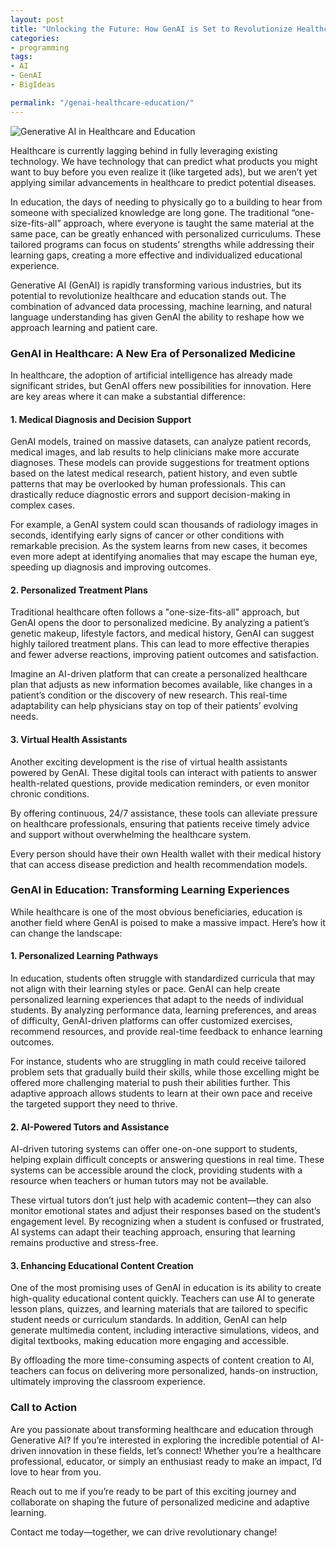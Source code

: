 ```yaml
---
layout: post
title: "Unlocking the Future: How GenAI is Set to Revolutionize Healthcare and Education"
categories:
- programming
tags:
- AI
- GenAI
- BigIdeas

permalink: "/genai-healthcare-education/"
---
```


<img src="{{ site.baseurl }}/assets/2024/genai-healthcare-education.png" alt="Generative AI in Healthcare and Education" title="Generative AI in Healthcare and Education" />

Healthcare is currently lagging behind in fully leveraging existing technology. We have technology that can predict what products you might want to buy before you even realize it (like targeted ads), but we aren’t yet applying similar advancements in healthcare to predict potential diseases.

In education, the days of needing to physically go to a building to hear from someone with specialized knowledge are long gone. The traditional “one-size-fits-all” approach, where everyone is taught the same material at the same pace, can be greatly enhanced with personalized curriculums. These tailored programs can focus on students’ strengths while addressing their learning gaps, creating a more effective and individualized educational experience.

Generative AI (GenAI) is rapidly transforming various industries, but its potential to revolutionize healthcare and education stands out. The combination of advanced data processing, machine learning, and natural language understanding has given GenAI the ability to reshape how we approach learning and patient care.

<h3>GenAI in Healthcare: A New Era of Personalized Medicine</h3>

In healthcare, the adoption of artificial intelligence has already made significant strides, but GenAI offers new possibilities for innovation. Here are key areas where it can make a substantial difference:

<h4>1. Medical Diagnosis and Decision Support</h4>

GenAI models, trained on massive datasets, can analyze patient records, medical images, and lab results to help clinicians make more accurate diagnoses. These models can provide suggestions for treatment options based on the latest medical research, patient history, and even subtle patterns that may be overlooked by human professionals. This can drastically reduce diagnostic errors and support decision-making in complex cases.

For example, a GenAI system could scan thousands of radiology images in seconds, identifying early signs of cancer or other conditions with remarkable precision. As the system learns from new cases, it becomes even more adept at identifying anomalies that may escape the human eye, speeding up diagnosis and improving outcomes.

<h4>2. Personalized Treatment Plans</h4>

Traditional healthcare often follows a "one-size-fits-all" approach, but GenAI opens the door to personalized medicine. By analyzing a patient’s genetic makeup, lifestyle factors, and medical history, GenAI can suggest highly tailored treatment plans. This can lead to more effective therapies and fewer adverse reactions, improving patient outcomes and satisfaction.

Imagine an AI-driven platform that can create a personalized healthcare plan that adjusts as new information becomes available, like changes in a patient’s condition or the discovery of new research. This real-time adaptability can help physicians stay on top of their patients’ evolving needs.

<h4>3. Virtual Health Assistants</h4>

Another exciting development is the rise of virtual health assistants powered by GenAI. These digital tools can interact with patients to answer health-related questions, provide medication reminders, or even monitor chronic conditions.

By offering continuous, 24/7 assistance, these tools can alleviate pressure on healthcare professionals, ensuring that patients receive timely advice and support without overwhelming the healthcare system.

Every person should have their own Health wallet with their medical history that can access disease prediction and health recommendation models.

<h3>GenAI in Education: Transforming Learning Experiences</h3>

While healthcare is one of the most obvious beneficiaries, education is another field where GenAI is poised to make a massive impact. Here’s how it can change the landscape:

<h4>1. Personalized Learning Pathways</h4>

In education, students often struggle with standardized curricula that may not align with their learning styles or pace. GenAI can help create personalized learning experiences that adapt to the needs of individual students. By analyzing performance data, learning preferences, and areas of difficulty, GenAI-driven platforms can offer customized exercises, recommend resources, and provide real-time feedback to enhance learning outcomes.

For instance, students who are struggling in math could receive tailored problem sets that gradually build their skills, while those excelling might be offered more challenging material to push their abilities further. This adaptive approach allows students to learn at their own pace and receive the targeted support they need to thrive.

<h4>2. AI-Powered Tutors and Assistance</h4>

AI-driven tutoring systems can offer one-on-one support to students, helping explain difficult concepts or answering questions in real time. These systems can be accessible around the clock, providing students with a resource when teachers or human tutors may not be available.

These virtual tutors don’t just help with academic content—they can also monitor emotional states and adjust their responses based on the student’s engagement level. By recognizing when a student is confused or frustrated, AI systems can adapt their teaching approach, ensuring that learning remains productive and stress-free.

<h4>3. Enhancing Educational Content Creation</h4>

One of the most promising uses of GenAI in education is its ability to create high-quality educational content quickly. Teachers can use AI to generate lesson plans, quizzes, and learning materials that are tailored to specific student needs or curriculum standards. In addition, GenAI can help generate multimedia content, including interactive simulations, videos, and digital textbooks, making education more engaging and accessible.

By offloading the more time-consuming aspects of content creation to AI, teachers can focus on delivering more personalized, hands-on instruction, ultimately improving the classroom experience.

<h3>Call to Action</h3>

Are you passionate about transforming healthcare and education through Generative AI? If you’re interested in exploring the incredible potential of AI-driven innovation in these fields, let’s connect! Whether you’re a healthcare professional, educator, or simply an enthusiast ready to make an impact, I’d love to hear from you.

Reach out to me if you’re ready to be part of this exciting journey and collaborate on shaping the future of personalized medicine and adaptive learning.

Contact me today—together, we can drive revolutionary change!